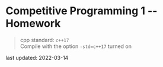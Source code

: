 # Competitive Programming 1 -- Homework

> cpp standard: `c++17` <br>
> Compile with the option `-std=c++17` turned on

last updated: 2022-03-14